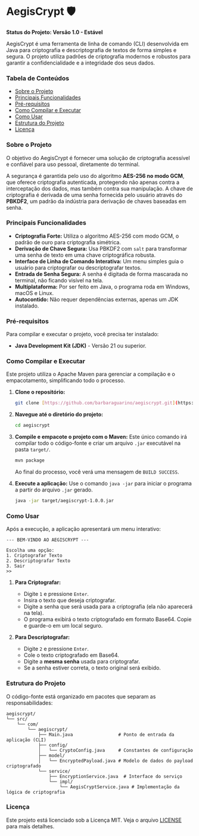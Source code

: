 # AegisCrypt 🛡️

**Status do Projeto: Versão 1.0 - Estável**

AegisCrypt é uma ferramenta de linha de comando (CLI) desenvolvida em Java para criptografia e descriptografia de textos de forma simples e segura. O projeto utiliza padrões de criptografia modernos e robustos para garantir a confidencialidade e a integridade dos seus dados.

### Tabela de Conteúdos

- [Sobre o Projeto](#sobre-o-projeto)
- [Principais Funcionalidades](#principais-funcionalidades)
- [Pré-requisitos](#pré-requisitos)
- [Como Compilar e Executar](#como-compilar-e-executar)
- [Como Usar](#como-usar)
- [Estrutura do Projeto](#estrutura-do-projeto)
- [Licença](#licença)

### Sobre o Projeto

O objetivo do AegisCrypt é fornecer uma solução de criptografia acessível e confiável para uso pessoal, diretamente do terminal.

A segurança é garantida pelo uso do algoritmo **AES-256 no modo GCM**, que oferece criptografia autenticada, protegendo não apenas contra a interceptação dos dados, mas também contra sua manipulação. A chave de criptografia é derivada de uma senha fornecida pelo usuário através do **PBKDF2**, um padrão da indústria para derivação de chaves baseadas em senha.

### Principais Funcionalidades

-   **Criptografia Forte:** Utiliza o algoritmo AES-256 com modo GCM, o padrão de ouro para criptografia simétrica.
-   **Derivação de Chave Segura:** Usa PBKDF2 com `salt` para transformar uma senha de texto em uma chave criptográfica robusta.
-   **Interface de Linha de Comando Interativa:** Um menu simples guia o usuário para criptografar ou descriptografar textos.
-   **Entrada de Senha Segura:** A senha é digitada de forma mascarada no terminal, não ficando visível na tela.
-   **Multiplataforma:** Por ser feito em Java, o programa roda em Windows, macOS e Linux.
-   **Autocontido:** Não requer dependências externas, apenas um JDK instalado.

### Pré-requisitos

Para compilar e executar o projeto, você precisa ter instalado:

-   **Java Development Kit (JDK)** - Versão 21 ou superior.

### Como Compilar e Executar

Este projeto utiliza o Apache Maven para gerenciar a compilação e o empacotamento, simplificando todo o processo.

1.  **Clone o repositório:**
    ```bash
    git clone [https://github.com/barbaraguarino/aegiscrypt.git](https://github.com/barbaraguarino/aegiscrypt.git)
    ```

2.  **Navegue até o diretório do projeto:**
    ```bash
    cd aegiscrypt
    ```

3.  **Compile e empacote o projeto com o Maven:**
    Este único comando irá compilar todo o código-fonte e criar um arquivo `.jar` executável na pasta `target/`.
    ```bash
    mvn package
    ```
    Ao final do processo, você verá uma mensagem de `BUILD SUCCESS`.

4.  **Execute a aplicação:**
    Use o comando `java -jar` para iniciar o programa a partir do arquivo `.jar` gerado.
    ```bash
    java -jar target/aegiscrypt-1.0.0.jar
    ```

### Como Usar

Após a execução, a aplicação apresentará um menu interativo:

```
--- BEM-VINDO AO AEGISCRYPT ---

Escolha uma opção:
1. Criptografar Texto
2. Descriptografar Texto
3. Sair
>> 
```

1.  **Para Criptografar:**
    -   Digite `1` e pressione `Enter`.
    -   Insira o texto que deseja criptografar.
    -   Digite a senha que será usada para a criptografia (ela não aparecerá na tela).
    -   O programa exibirá o texto criptografado em formato Base64. Copie e guarde-o em um local seguro.

2.  **Para Descriptografar:**
    -   Digite `2` e pressione `Enter`.
    -   Cole o texto criptografado em Base64.
    -   Digite a **mesma senha** usada para criptografar.
    -   Se a senha estiver correta, o texto original será exibido.

### Estrutura do Projeto

O código-fonte está organizado em pacotes que separam as responsabilidades:

```
aegiscrypt/
└── src/
    └── com/
        └── aegiscrypt/
            ├── Main.java                 # Ponto de entrada da aplicação (CLI)
            ├── config/
            │   └── CryptoConfig.java     # Constantes de configuração
            ├── model/
            │   └── EncryptedPayload.java # Modelo de dados do payload criptografado
            └── service/
                ├── EncryptionService.java  # Interface do serviço
                └── impl/
                    └── AegisCryptService.java # Implementação da lógica de criptografia
```

### Licença

Este projeto está licenciado sob a Licença MIT. Veja o arquivo [LICENSE](LICENSE) para mais detalhes.